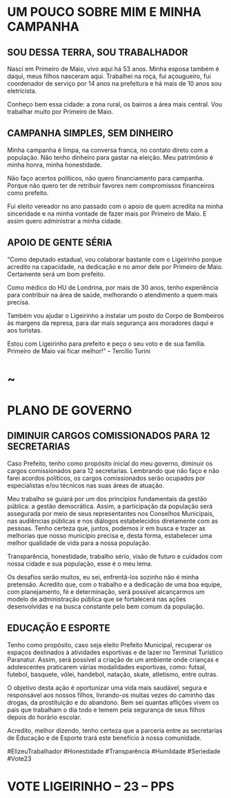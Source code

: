 # UM POUCO SOBRE MIM E MINHA CAMPANHA 
## SOU DESSA TERRA, SOU TRABALHADOR
Nasci em Primeiro de Maio, vivo aqui há 53 anos. Minha esposa também é daqui, meus filhos nasceram aqui. Trabalhei na roça, fui açougueiro, fui coordenador de serviço por 14 anos na prefeitura e há mais de 10 anos sou eletricista.

Conheço bem essa cidade: a zona rural, os bairros a área mais central. Vou trabalhar muito por Primeiro de Maio.


## CAMPANHA SIMPLES, SEM DINHEIRO
Minha campanha é limpa, na conversa franca, no contato direto com a população. Não tenho dinheiro para gastar na eleição. Meu patrimônio é minha honra, minha honestidade.

Não faço acertos políticos, não quero financiamento para campanha. Porque não quero ter de retribuir favores nem compromissos financeiros como prefeito.

Fui eleito vereador no ano passado com o apoio de quem acredita na minha sinceridade e na minha vontade de fazer mais por Primeiro de Maio. E assim quero administrar a minha cidade.


## APOIO DE GENTE SÉRIA
“Como deputado estadual, vou colaborar bastante com o Ligeirinho porque acredito na capacidade, na dedicação e no amor dele por Primeiro de Maio. Certamente será um bom prefeito.

Como médico do HU de Londrina, por mais de 30 anos, tenho experiência para contribuir na área de saúde, melhorando o atendimento a quem mais precisa.

Também vou ajudar o Ligeirinho a instalar um posto do Corpo de Bombeiros às margens da represa, para dar mais segurança aos moradores daqui e aos turistas.

Estou com Ligeirinho para prefeito e peço o seu voto e de sua família. Primeiro de Maio vai ficar melhor!” – Tercilio Turini

# ~
# PLANO DE GOVERNO 
## DIMINUIR CARGOS COMISSIONADOS PARA 12 SECRETARIAS 
Caso Prefeito, tenho como propósito inicial do meu governo, diminuir os cargos comissionados para 12 secretarias. Lembrando que não faço e não farei acordos políticos, os cargos comissionados serão ocupados por especialistas e/ou técnicos nas suas áreas de atuação.

Meu trabalho se guiará por um dos princípios fundamentais da gestão pública: a gestão democrática. Assim, a participação da população será assegurada por meio de seus representantes nos Conselhos Municipais, nas audiências públicas e nos diálogos estabelecidos diretamente com as pessoas. Tenho certeza que, juntos, podemos ir em busca e trazer as melhorias que nosso município precisa e, desta forma, estabelecer uma melhor qualidade de vida para a nossa população.

Transparência, honestidade, trabalho sério, visão de futuro e cuidados com nossa cidade e sua população, esse é o meu lema.

Os desafios serão muitos, eu sei, enfrentá-los sozinho não é minha pretensão. Acredito que, com o trabalho e a dedicação de uma boa equipe, com planejamento, fé e determinação, será possível alcançarmos um modelo de administração pública que se fortalecerá nas ações desenvolvidas e na busca constante pelo bem comum da população.


## EDUCAÇÃO E ESPORTE
Tenho como propósito, caso seja eleito Prefeito Municipal, recuperar os espaços destinados à atividades esportivas e de lazer no Terminal Turístico Paranatur. Assim, será possível a criação de um ambiente onde crianças e adolescentes praticarem várias modalidades esportivas, como: futsal, futebol, basquete, vôlei, handebol, natação, skate, atletismo, entre outras.

O objetivo desta ação é oportunizar uma vida mais saudável, segura e responsável aos nossos filhos, livrando-os muitas vezes do caminho das drogas, da prostituição e do abandono. Bem sei quantas aflições vivem os pais que trabalham o dia todo e temem pela segurança de seus filhos depois do horário escolar.

Acredito, melhor dizendo, tenho certeza que a parceria entre as secretarias de Educação e de Esporte trará este benefício à nossa comunidade.

#ElizeuTrabalhador #Honestidade #Transparência #Humildade #Seriedade #Vote23


# VOTE LIGEIRINHO – 23 – PPS
